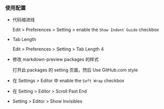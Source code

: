 ### 使用配置

- 代码缩进线

    Edit > Preferences > Setting > enable the `Show Indent Guide` checkbox

- Tab Length

    Edit > Preferences > Setting > Tab Length 4

- 修改 markdown-preview packages 的样式

    打开此 packages 的 setting 页面，然后 Use GitHub.com style

- 在 Settings > Editor 中 enable the `Soft Wrap` checkbox

- 在 Setting > Editor > Scroll Past End

- Setting > Editor > Show Invisibles
